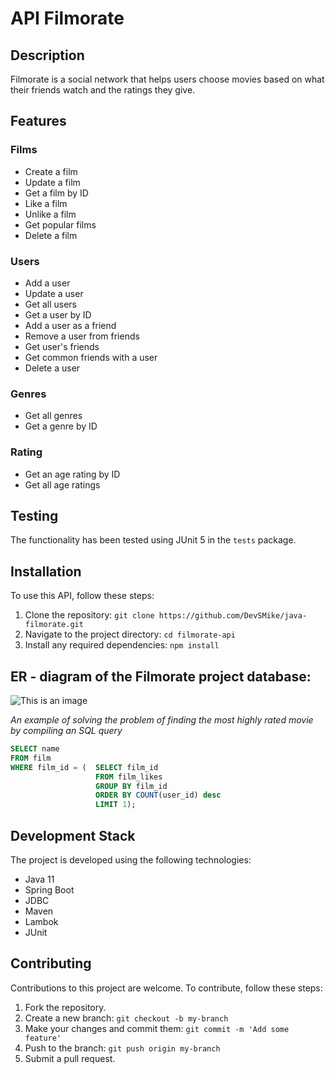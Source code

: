 # API Filmorate

## Description

Filmorate is a social network that helps users choose movies based on what their friends watch and the ratings they give.

## Features

### Films

- Create a film
- Update a film
- Get a film by ID
- Like a film
- Unlike a film
- Get popular films
- Delete a film

### Users

- Add a user
- Update a user
- Get all users
- Get a user by ID
- Add a user as a friend
- Remove a user from friends
- Get user's friends
- Get common friends with a user
- Delete a user

### Genres

- Get all genres
- Get a genre by ID

### Rating

- Get an age rating by ID
- Get all age ratings

## Testing

The functionality has been tested using JUnit 5 in the `tests` package.

## Installation

To use this API, follow these steps:

1. Clone the repository: `git clone https://github.com/DevSMike/java-filmorate.git`
2. Navigate to the project directory: `cd filmorate-api`
3. Install any required dependencies: `npm install`

## ER - diagram of the Filmorate project database:
![This is an image](https://i.ibb.co/mDNFBN2/image.png)

*An example of solving the problem of finding the most highly rated movie by compiling an SQL query*
```sql
SELECT name
FROM film
WHERE film_id = (  SELECT film_id 
                   FROM film_likes
                   GROUP BY film_id
                   ORDER BY COUNT(user_id) desc
                   LIMIT 1);
```
## Development Stack

The project is developed using the following technologies:

- Java 11
- Spring Boot
- JDBC
- Maven
- Lambok
- JUnit

## Contributing

Contributions to this project are welcome. To contribute, follow these steps:

1. Fork the repository.
2. Create a new branch: `git checkout -b my-branch`
3. Make your changes and commit them: `git commit -m 'Add some feature'`
4. Push to the branch: `git push origin my-branch`
5. Submit a pull request.
